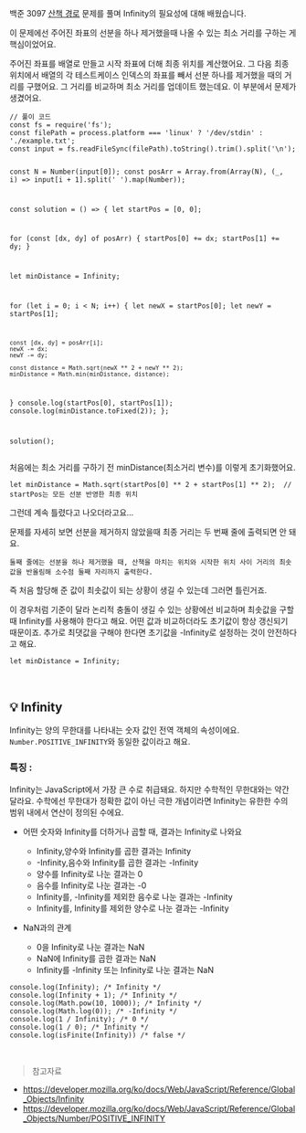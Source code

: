 <p>백준 3097 <a href="https://www.acmicpc.net/status?user_id=rladuwls0814&amp;problem_id=3097&amp;from_mine=1">산책 경로</a>
문제를 풀며 Infinity의 필요성에 대해 배웠습니다.</p>
<p>이 문제에선 주어진 좌표의 선분을 하나 제거했을때 나올 수 있는 최소 거리를 구하는 게 핵심이었어요.</p>
<p>주어진 좌표를 배열로 만들고 시작 좌표에 더해 최종 위치를 계산했어요.
그 다음 최종 위치에서 배열의 각 테스트케이스 인덱스의 좌표를 빼서 선분 하나를 제거했을 때의 거리를 구했어요. 
그 거리를 비교하며 최소 거리를 업데이트 했는데요. 이 부분에서 문제가 생겼어요.</p>
<pre><code class="language-js">// 풀이 코드
const fs = require('fs');
const filePath = process.platform === 'linux' ? '/dev/stdin' : './example.txt';
const input = fs.readFileSync(filePath).toString().trim().split('\n');

const N = Number(input[0]);
const posArr = Array.from(Array(N), (_, i) =&gt; input[i + 1].split(' ').map(Number));

const solution = () =&gt; {
  let startPos = [0, 0];

  for (const [dx, dy] of posArr) {
    startPos[0] += dx;
    startPos[1] += dy;
  }

  let minDistance = Infinity;

  for (let i = 0; i &lt; N; i++) {
    let newX = startPos[0];
    let newY = startPos[1];

    const [dx, dy] = posArr[i];
    newX -= dx;
    newY -= dy;

    const distance = Math.sqrt(newX ** 2 + newY ** 2);
    minDistance = Math.min(minDistance, distance);
  }
  console.log(startPos[0], startPos[1]);
  console.log(minDistance.toFixed(2));
};

solution();</code></pre>
<p>처음에는 
최소 거리를 구하기 전 minDistance(최소거리 변수)를 이렇게 초기화했어요.</p>
<pre><code>let minDistance = Math.sqrt(startPos[0] ** 2 + startPos[1] ** 2);  // startPos는 모든 선분 반영한 최종 위치</code></pre><p>그런데 계속 틀렸다고 나오더라고요...</p>
<p>문제를 자세히 보면 선분을 제거하지 않았을때 최종 거리는 두 번째 줄에 출력되면 안 돼요.</p>
<p><code>둘째 줄에는 선분을 하나 제거했을 때, 산책을 마치는 위치와 시작한 위치 사이 거리의 최솟값을 반올림해 소수점 둘째 자리까지 출력한다.</code></p>
<p>즉 처음 할당해 준 값이 최솟값이 되는 상황이 생길 수 있는데 그러면 틀린거죠.</p>
<p>이 경우처럼 기준이 달라 논리적 충돌이 생길 수 있는 상황에선 
비교하며 최솟값을 구할때 Infinity를 사용해야 한다고 해요. 
어떤 값과 비교하더라도 초기값이 항상 갱신되기 때문이죠.
추가로 최댓값을 구해야 한다면 
초기값을 -Infinity로 설정하는 것이 안전하다고 해요.</p>
<pre><code>let minDistance = Infinity;</code></pre><br />

<h2 id="💡-infinity">💡 Infinity</h2>
<p>Infinity는 양의 무한대를 나타내는 숫자 값인 전역 객체의 속성이에요.
<code>Number.POSITIVE_INFINITY</code>와 동일한 값이라고 해요.</p>
<h3 id="특징-">특징 :</h3>
<p>Infinity는 JavaScript에서 가장 큰 수로 취급돼요. 하지만 수학적인 무한대와는 약간 달라요.
수학에선 무한대가 정확한 값이 아닌 극한 개념이라면 Infinity는 유한한 수의 범위 내에서 연산이 정의된 수에요.</p>
<ul>
<li><p>어떤 숫자와 Infinity를 더하거나 곱할 때, 결과는 Infinity로 나와요</p>
<ul>
<li>Infinity,양수와 Infinity를 곱한 결과는 Infinity</li>
<li>-Infinity,음수와 Infinity를 곱한 결과는 -Infinity</li>
<li>양수를 Infinity로 나눈 결과는 0</li>
<li>음수를 Infinity로 나눈 결과는 -0</li>
<li>Infinity를, -Infinity를 제외한 음수로 나눈 결과는 -Infinity</li>
<li>Infinity를, Infinity를 제외한 양수로 나눈 결과는 -Infinity</li>
</ul>
</li>
<li><p>NaN과의 관계</p>
<ul>
<li>0을 Infinity로 나눈 결과는 NaN</li>
<li>NaN에 Infinity를 곱한 결과는 NaN</li>
<li>Infinity를 -Infinity 또는 Infinity로 나눈 결과는 NaN</li>
</ul>
</li>
</ul>
<pre><code class="language-js">console.log(Infinity); /* Infinity */
console.log(Infinity + 1); /* Infinity */
console.log(Math.pow(10, 1000)); /* Infinity */
console.log(Math.log(0)); /* -Infinity */
console.log(1 / Infinity); /* 0 */
console.log(1 / 0); /* Infinity */
console.log(isFinite(Infinity)) /* false */</code></pre>
<br />

<blockquote>
<p>참고자료</p>
</blockquote>
<ul>
<li><a href="https://developer.mozilla.org/ko/docs/Web/JavaScript/Reference/Global_Objects/Infinity">https://developer.mozilla.org/ko/docs/Web/JavaScript/Reference/Global_Objects/Infinity</a></li>
<li><a href="https://developer.mozilla.org/ko/docs/Web/JavaScript/Reference/Global_Objects/Number/POSITIVE_INFINITY">https://developer.mozilla.org/ko/docs/Web/JavaScript/Reference/Global_Objects/Number/POSITIVE_INFINITY</a></li>
</ul>